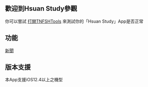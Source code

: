 ## 歡迎到Hsuan Study參觀

你可以嘗試 [打開TNFSHTools](hs://TNFSH) 來測試你的「Hsuan Study」App是否正常

## 功能
[新聞](hs://NEWS)

## 版本支援
本App支援iOS12.4以上之機型
